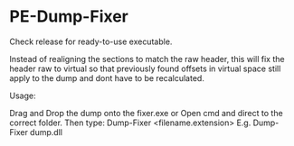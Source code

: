 # PE-Dump-Fixer

Check release for ready-to-use executable.

Instead of realigning the sections to match the raw header, this will fix the header raw to virtual so that previously found offsets in virtual space still apply to the dump and dont have to be recalculated.

Usage:

Drag and Drop the dump onto the fixer.exe
or
Open cmd and direct to the correct folder. Then type: Dump-Fixer <filename.extension>
E.g. Dump-Fixer dump.dll
